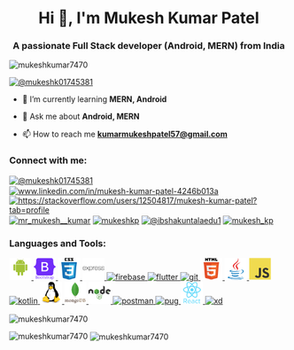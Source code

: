 <h1 align="center">Hi 👋, I'm Mukesh Kumar Patel</h1>
<h3 align="center">A passionate Full Stack developer (Android, MERN) from India</h3>

<p align="left"> <img src="https://komarev.com/ghpvc/?username=mukeshkumar7470&label=Profile%20views&color=0e75b6&style=flat" alt="mukeshkumar7470" /> </p>


<p align="left"> <a href="https://twitter.com/@mukeshk01745381" target="blank"><img src="https://img.shields.io/twitter/follow/@mukeshk01745381?logo=twitter&style=for-the-badge" alt="@mukeshk01745381" /></a> </p>

- 🌱 I’m currently learning **MERN, Android**

- 💬 Ask me about **Android, MERN**

- 📫 How to reach me **kumarmukeshpatel57@gmail.com**

<h3 align="left">Connect with me:</h3>
<p align="left">
<a href="https://twitter.com/@mukeshk01745381" target="blank"><img align="center" src="https://cdn.jsdelivr.net/npm/simple-icons@3.0.1/icons/twitter.svg" alt="@mukeshk01745381" height="30" width="40" /></a>
<a href="https://linkedin.com/in/www.linkedin.com/in/mukesh-kumar-patel-4246b013a" target="blank"><img align="center" src="https://cdn.jsdelivr.net/npm/simple-icons@3.0.1/icons/linkedin.svg" alt="www.linkedin.com/in/mukesh-kumar-patel-4246b013a" height="30" width="40" /></a>
<a href="https://stackoverflow.com/users/https://stackoverflow.com/users/12504817/mukesh-kumar-patel?tab=profile" target="blank"><img align="center" src="https://cdn.jsdelivr.net/npm/simple-icons@3.0.1/icons/stackoverflow.svg" alt="https://stackoverflow.com/users/12504817/mukesh-kumar-patel?tab=profile" height="30" width="40" /></a>
<a href="https://instagram.com/@mr_mukesh__kumar" target="blank"><img align="center" src="https://cdn.jsdelivr.net/npm/simple-icons@3.0.1/icons/instagram.svg" alt="mr_mukesh__kumar" height="30" width="40" /></a>
<a href="https://www.codechef.com/users/mukeshkp" target="blank"><img align="center" src="https://cdn.jsdelivr.net/npm/simple-icons@3.1.0/icons/codechef.svg" alt="mukeshkp" height="30" width="40" /></a>
<a href="https://www.hackerrank.com/@ibshakuntalaedu1" target="blank"><img align="center" src="https://cdn.jsdelivr.net/npm/simple-icons@3.0.1/icons/hackerrank.svg" alt="@ibshakuntalaedu1" height="30" width="40" /></a>
<a href="https://www.topcoder.com/members/mukesh_kp" target="blank"><img align="center" src="https://cdn.jsdelivr.net/npm/simple-icons@3.0.1/icons/topcoder.svg" alt="mukesh_kp" height="30" width="40" /></a>
</p>

<h3 align="left">Languages and Tools:</h3>
<p align="left"> <a href="https://developer.android.com" target="_blank"> <img src="https://raw.githubusercontent.com/devicons/devicon/master/icons/android/android-original-wordmark.svg" alt="android" width="40" height="40"/> </a> <a href="https://getbootstrap.com" target="_blank"> <img src="https://raw.githubusercontent.com/devicons/devicon/master/icons/bootstrap/bootstrap-plain-wordmark.svg" alt="bootstrap" width="40" height="40"/> </a> <a href="https://www.w3schools.com/css/" target="_blank"> <img src="https://raw.githubusercontent.com/devicons/devicon/master/icons/css3/css3-original-wordmark.svg" alt="css3" width="40" height="40"/> </a> <a href="https://expressjs.com" target="_blank"> <img src="https://raw.githubusercontent.com/devicons/devicon/master/icons/express/express-original-wordmark.svg" alt="express" width="40" height="40"/> </a> <a href="https://firebase.google.com/" target="_blank"> <img src="https://www.vectorlogo.zone/logos/firebase/firebase-icon.svg" alt="firebase" width="40" height="40"/> </a> <a href="https://flutter.dev" target="_blank"> <img src="https://www.vectorlogo.zone/logos/flutterio/flutterio-icon.svg" alt="flutter" width="40" height="40"/> </a> <a href="https://git-scm.com/" target="_blank"> <img src="https://www.vectorlogo.zone/logos/git-scm/git-scm-icon.svg" alt="git" width="40" height="40"/> </a> <a href="https://www.w3.org/html/" target="_blank"> <img src="https://raw.githubusercontent.com/devicons/devicon/master/icons/html5/html5-original-wordmark.svg" alt="html5" width="40" height="40"/> </a> <a href="https://www.java.com" target="_blank"> <img src="https://raw.githubusercontent.com/devicons/devicon/master/icons/java/java-original.svg" alt="java" width="40" height="40"/> </a> <a href="https://developer.mozilla.org/en-US/docs/Web/JavaScript" target="_blank"> <img src="https://raw.githubusercontent.com/devicons/devicon/master/icons/javascript/javascript-original.svg" alt="javascript" width="40" height="40"/> </a> <a href="https://kotlinlang.org" target="_blank"> <img src="https://www.vectorlogo.zone/logos/kotlinlang/kotlinlang-icon.svg" alt="kotlin" width="40" height="40"/> </a> <a href="https://www.linux.org/" target="_blank"> <img src="https://raw.githubusercontent.com/devicons/devicon/master/icons/linux/linux-original.svg" alt="linux" width="40" height="40"/> </a> <a href="https://www.mongodb.com/" target="_blank"> <img src="https://raw.githubusercontent.com/devicons/devicon/master/icons/mongodb/mongodb-original-wordmark.svg" alt="mongodb" width="40" height="40"/> </a> <a href="https://nodejs.org" target="_blank"> <img src="https://raw.githubusercontent.com/devicons/devicon/master/icons/nodejs/nodejs-original-wordmark.svg" alt="nodejs" width="40" height="40"/> </a> <a href="https://postman.com" target="_blank"> <img src="https://www.vectorlogo.zone/logos/getpostman/getpostman-icon.svg" alt="postman" width="40" height="40"/> </a> <a href="https://pugjs.org" target="_blank"> <img src="https://cdn.worldvectorlogo.com/logos/pug.svg" alt="pug" width="40" height="40"/> </a> <a href="https://reactjs.org/" target="_blank"> <img src="https://raw.githubusercontent.com/devicons/devicon/master/icons/react/react-original-wordmark.svg" alt="react" width="40" height="40"/> </a> <a href="https://www.adobe.com/products/xd.html" target="_blank"> <img src="https://cdn.worldvectorlogo.com/logos/adobe-xd.svg" alt="xd" width="40" height="40"/> </a> </p>

<p><img align="center" src="https://github-readme-streak-stats.herokuapp.com/?user=mukeshkumar7470&" alt="mukeshkumar7470" /></p>


<p><img align="left" src="https://github-readme-stats.vercel.app/api/top-langs?username=mukeshkumar7470&show_icons=true&locale=en&layout=compact" alt="mukeshkumar7470" /></p>

<p>&nbsp;<img align="center" src="https://github-readme-stats.vercel.app/api?username=mukeshkumar7470&show_icons=true&locale=en" alt="mukeshkumar7470" /></p>



